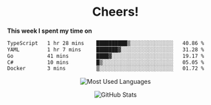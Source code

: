 <h1 align="center">Cheers!</h1>

**This week I spent my time on**
<!--START_SECTION:waka-->

```txt
TypeScript   1 hr 28 mins    ██████████▒░░░░░░░░░░░░░░   40.86 %
YAML         1 hr 7 mins     ███████▓░░░░░░░░░░░░░░░░░   31.28 %
Go           41 mins         ████▓░░░░░░░░░░░░░░░░░░░░   19.17 %
C#           10 mins         █▒░░░░░░░░░░░░░░░░░░░░░░░   05.05 %
Docker       3 mins          ▒░░░░░░░░░░░░░░░░░░░░░░░░   01.72 %
```

<!--END_SECTION:waka-->

<p align="center"><img src="https://github-readme-stats.vercel.app/api/top-langs/?username=thnkrn&layout=compact&hide=html&theme=tokyonight" alt="Most Used Languages" /></p>

<p align="center"><img src="https://github-readme-stats.vercel.app/api?username=thnkrn&show_icons=true&count_private=true&theme=tokyonight&show=reviews&hide_rank=false&rank_icon=github" alt="GitHub Stats" /></p>

<!-- <p align="center"><a href="https://wakatime.com"><img src="https://wakatime.com/share/@thnkrn/40092326-d1bd-471b-89da-9a7c63939402.png" /></p>
 -->
